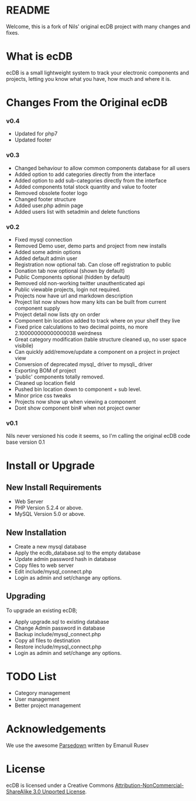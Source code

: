 README
====
Welcome, this is a fork of Nils' original ecDB project with many changes and fixes.

# What is ecDB

ecDB is a small lightweight system to track your electronic components and projects, letting you know what you have,
how much and where it is.

# Changes From the Original ecDB
### v0.4
* Updated for php7
* Updated footer

### v0.3
* Changed behaviour to allow common components database for all users
* Added option to add categories directly from the interface
* Added option to add sub-categories directly from the interface
* Added components total stock quantity and value to footer
* Removed obsolete footer logo
* Changed footer structure
* Added user.php admin page
* Added users list with setadmin and delete functions

### v0.2
* Fixed mysql connection
* Removed Demo user, demo parts and project from new installs
* Added some admin options
* Added default admin user
* Registration now optional tab. Can close off registration to public
* Donation tab now optional (shown by default)
* Public Components optional (hidden by default)
* Removed old non-working twitter unauthenticated api
* Public viewable projects, login not required.
* Projects now have url and markdown description
* Project list now shows how many kits can be built from current component supply
* Project detail now lists qty on order
* Component bin location added to track where on your shelf they live
* Fixed price calculations to two decimal points, no more 2.100000000000000038 weirdness
* Great category modification (table structure cleaned up, no user space visibile)
* Can quickly add/remove/update a component on a project in project view
* Conversion of deprecated mysql_ driver to mysqli_ driver
* Exporting BOM of project
* 'public' components totally removed.
* Cleaned up location field
* Pushed bin location down to component + sub level.
* Minor price css tweaks
* Projects now show up when viewing a component
* Dont show component bin# when not project owner

### v0.1
Nils never versioned his code it seems, so I'm calling the original ecDB code base version 0.1

# Install or Upgrade

## New Install Requirements
*  Web Server
*  PHP Version 5.2.4 or above.
*  MySQL Version 5.0 or above.

## New Installation
* Create a new mysql database
* Apply the ecdb_database.sql to the empty database
* Update admin password hash in database
* Copy files to web server
* Edit include/mysql_connect.php
* Login as admin and set/change any options.

## Upgrading

To upgrade an existing ecDB;

* Apply upgrade.sql to existing database
* Change Admin password in database
* Backup include/mysql_connect.php
* Copy all files to destination
* Restore include/mysql_connect.php
* Login as admin and set/change any options.

# TODO List
* Category management
* User management
* Better project management

# Acknowledgements
We use the awesome [Parsedown](http://parsedown.org/) written by Emanuil Rusev

# License
ecDB is licensed under a Creative Commons [Attribution-NonCommercial-ShareAlike 3.0 Unported License](http://creativecommons.org/licenses/by-nc-sa/3.0/).
